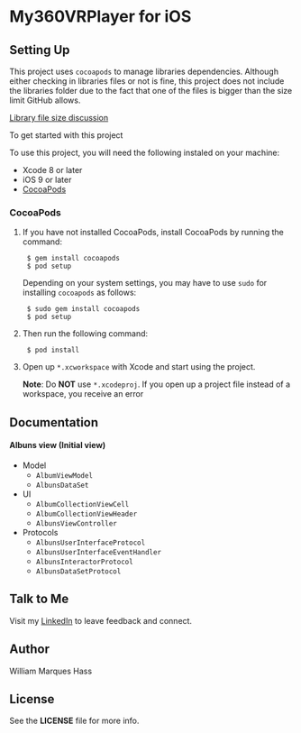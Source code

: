 # My360VRPlayer for iOS



## Setting Up

This project uses `cocoapods` to manage libraries dependencies. Although either checking in libraries files or not is fine, this project does not include the libraries folder due to the fact that one of the files is bigger than the size limit GitHub allows.

[Library file size discussion](https://github.com/googlevr/gvr-ios-sdk/issues/202)

To get started with this project

To use this project, you will need the following instaled on your machine:

* Xcode 8 or later
* iOS 9 or later
* [CocoaPods](https://cocoapods.org/)


### CocoaPods

1. If you have not installed CocoaPods, install CocoaPods by running the command:

        $ gem install cocoapods
        $ pod setup

    Depending on your system settings, you may have to use `sudo` for installing `cocoapods` as follows:

        $ sudo gem install cocoapods
        $ pod setup
        
1. Then run the following command:
    
        $ pod install

1. Open up `*.xcworkspace` with Xcode and start using the project.

    **Note**: Do **NOT** use `*.xcodeproj`. If you open up a project file instead of a workspace, you receive an error


## Documentation

#### Albuns view (Initial view)

* Model
	- `AlbumViewModel`
	- `AlbunsDataSet`
* UI
	- `AlbumCollectionViewCell`
	- `AlbumCollectionViewHeader`
	- `AlbunsViewController`
* Protocols
	- `AlbunsUserInterfaceProtocol`
	- `AlbunsUserInterfaceEventHandler`
	- `AlbunsInteractorProtocol`
	- `AlbunsDataSetProtocol`


## Talk to Me

Visit my [LinkedIn](https://www.linkedin.com/in/lilohass) to leave feedback and connect.

## Author

William Marques Hass

## License

See the **LICENSE** file for more info.